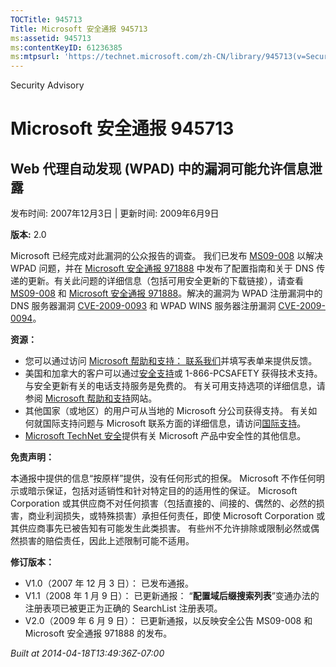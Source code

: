 ```yaml
---
TOCTitle: 945713
Title: Microsoft 安全通报 945713
ms:assetid: 945713
ms:contentKeyID: 61236385
ms:mtpsurl: 'https://technet.microsoft.com/zh-CN/library/945713(v=Security.10)'
---
```


Security Advisory

Microsoft 安全通报 945713
=========================

Web 代理自动发现 (WPAD) 中的漏洞可能允许信息泄露
------------------------------------------------

发布时间: 2007年12月3日 | 更新时间: 2009年6月9日

**版本:** 2.0

Microsoft 已经完成对此漏洞的公众报告的调查。 我们已发布 [MS09-008](http://go.microsoft.com/fwlink/?linkid=139821) 以解决 WPAD 问题，并在 [Microsoft 安全通报 971888](http://technet.microsoft.com/security/advisory/971888) 中发布了配置指南和关于 DNS 传递的更新。有关此问题的详细信息（包括可用安全更新的下载链接），请查看 [MS09-008](http://go.microsoft.com/fwlink/?linkid=139821) 和 [Microsoft 安全通报 971888](http://technet.microsoft.com/security/advisory/971888)。解决的漏洞为 WPAD 注册漏洞中的 DNS 服务器漏洞 [CVE-2009-0093](http://www.cve.mitre.org/cgi-bin/cvename.cgi?name=cve-2009-0093) 和 WPAD WINS 服务器注册漏洞 [CVE-2009-0094](http://www.cve.mitre.org/cgi-bin/cvename.cgi?name=cve-2009-0094)。

**资源：**

-   您可以通过访问 [Microsoft 帮助和支持： 联系我们](https://support.microsoft.com/common/survey.aspx?scid=sw;en;1257&amp;showpage=1&amp;ws=technet&amp;sd=tech)并填写表单来提供反馈。
-   美国和加拿大的客户可以通过[安全支持](http://go.microsoft.com/fwlink/?linkid=21131)或 1-866-PCSAFETY 获得技术支持。 与安全更新有关的电话支持服务是免费的。 有关可用支持选项的详细信息，请参阅 [Microsoft 帮助和支持](http://support.microsoft.com/default.aspx?ln=zh-cn)网站。
-   其他国家（或地区）的用户可从当地的 Microsoft 分公司获得支持。 有关如何就国际支持问题与 Microsoft 联系方面的详细信息，请访问[国际支持](http://go.microsoft.com/fwlink/?linkid=21155)。
-   [Microsoft TechNet 安全](http://go.microsoft.com/fwlink/?linkid=21132)提供有关 Microsoft 产品中安全性的其他信息。

**免责声明：**

本通报中提供的信息“按原样”提供，没有任何形式的担保。 Microsoft 不作任何明示或暗示保证，包括对适销性和针对特定目的的适用性的保证。 Microsoft Corporation 或其供应商不对任何损害（包括直接的、间接的、偶然的、必然的损害，商业利润损失，或特殊损害）承担任何责任，即使 Microsoft Corporation 或其供应商事先已被告知有可能发生此类损害。 有些州不允许排除或限制必然或偶然损害的赔偿责任，因此上述限制可能不适用。

**修订版本：**

-   V1.0（2007 年 12 月 3 日）： 已发布通报。
-   V1.1（2008 年 1 月 9 日）： 已更新通报： “**配置域后缀搜索列表**”变通办法的注册表项已被更正为正确的 SearchList 注册表项。
-   V2.0（2009 年 6 月 9 日）： 已更新通报，以反映安全公告 MS09-008 和 Microsoft 安全通报 971888 的发布。

*Built at 2014-04-18T13:49:36Z-07:00*
